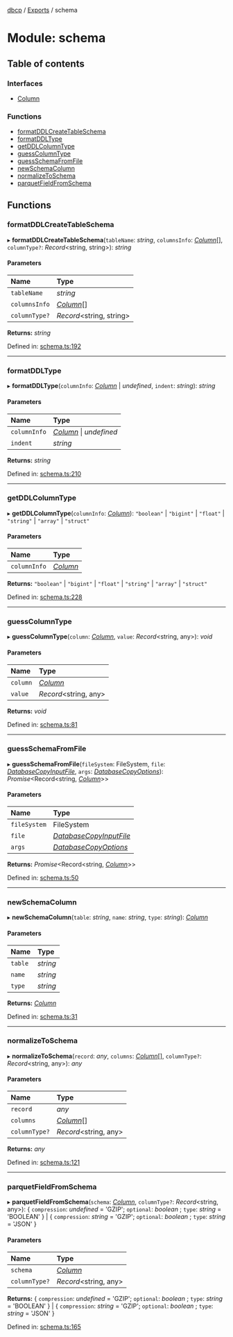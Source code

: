 [dbcp](../README.md) / [Exports](../modules.md) / schema

# Module: schema

## Table of contents

### Interfaces

- [Column](../interfaces/schema.column.md)

### Functions

- [formatDDLCreateTableSchema](schema.md#formatddlcreatetableschema)
- [formatDDLType](schema.md#formatddltype)
- [getDDLColumnType](schema.md#getddlcolumntype)
- [guessColumnType](schema.md#guesscolumntype)
- [guessSchemaFromFile](schema.md#guessschemafromfile)
- [newSchemaColumn](schema.md#newschemacolumn)
- [normalizeToSchema](schema.md#normalizetoschema)
- [parquetFieldFromSchema](schema.md#parquetfieldfromschema)

## Functions

### formatDDLCreateTableSchema

▸ **formatDDLCreateTableSchema**(`tableName`: *string*, `columnsInfo`: [*Column*](../interfaces/schema.column.md)[], `columnType?`: *Record*<string, string\>): *string*

#### Parameters

| Name | Type |
| :------ | :------ |
| `tableName` | *string* |
| `columnsInfo` | [*Column*](../interfaces/schema.column.md)[] |
| `columnType?` | *Record*<string, string\> |

**Returns:** *string*

Defined in: [schema.ts:192](https://github.com/wholebuzz/dbcp/blob/master/src/schema.ts#L192)

___

### formatDDLType

▸ **formatDDLType**(`columnInfo`: [*Column*](../interfaces/schema.column.md) \| *undefined*, `indent`: *string*): *string*

#### Parameters

| Name | Type |
| :------ | :------ |
| `columnInfo` | [*Column*](../interfaces/schema.column.md) \| *undefined* |
| `indent` | *string* |

**Returns:** *string*

Defined in: [schema.ts:210](https://github.com/wholebuzz/dbcp/blob/master/src/schema.ts#L210)

___

### getDDLColumnType

▸ **getDDLColumnType**(`columnInfo`: [*Column*](../interfaces/schema.column.md)): ``"boolean"`` \| ``"bigint"`` \| ``"float"`` \| ``"string"`` \| ``"array"`` \| ``"struct"``

#### Parameters

| Name | Type |
| :------ | :------ |
| `columnInfo` | [*Column*](../interfaces/schema.column.md) |

**Returns:** ``"boolean"`` \| ``"bigint"`` \| ``"float"`` \| ``"string"`` \| ``"array"`` \| ``"struct"``

Defined in: [schema.ts:228](https://github.com/wholebuzz/dbcp/blob/master/src/schema.ts#L228)

___

### guessColumnType

▸ **guessColumnType**(`column`: [*Column*](../interfaces/schema.column.md), `value`: *Record*<string, any\>): *void*

#### Parameters

| Name | Type |
| :------ | :------ |
| `column` | [*Column*](../interfaces/schema.column.md) |
| `value` | *Record*<string, any\> |

**Returns:** *void*

Defined in: [schema.ts:81](https://github.com/wholebuzz/dbcp/blob/master/src/schema.ts#L81)

___

### guessSchemaFromFile

▸ **guessSchemaFromFile**(`fileSystem`: FileSystem, `file`: [*DatabaseCopyInputFile*](../interfaces/index.databasecopyinputfile.md), `args`: [*DatabaseCopyOptions*](../interfaces/index.databasecopyoptions.md)): *Promise*<Record<string, [*Column*](../interfaces/schema.column.md)\>\>

#### Parameters

| Name | Type |
| :------ | :------ |
| `fileSystem` | FileSystem |
| `file` | [*DatabaseCopyInputFile*](../interfaces/index.databasecopyinputfile.md) |
| `args` | [*DatabaseCopyOptions*](../interfaces/index.databasecopyoptions.md) |

**Returns:** *Promise*<Record<string, [*Column*](../interfaces/schema.column.md)\>\>

Defined in: [schema.ts:50](https://github.com/wholebuzz/dbcp/blob/master/src/schema.ts#L50)

___

### newSchemaColumn

▸ **newSchemaColumn**(`table`: *string*, `name`: *string*, `type`: *string*): [*Column*](../interfaces/schema.column.md)

#### Parameters

| Name | Type |
| :------ | :------ |
| `table` | *string* |
| `name` | *string* |
| `type` | *string* |

**Returns:** [*Column*](../interfaces/schema.column.md)

Defined in: [schema.ts:31](https://github.com/wholebuzz/dbcp/blob/master/src/schema.ts#L31)

___

### normalizeToSchema

▸ **normalizeToSchema**(`record`: *any*, `columns`: [*Column*](../interfaces/schema.column.md)[], `columnType?`: *Record*<string, any\>): *any*

#### Parameters

| Name | Type |
| :------ | :------ |
| `record` | *any* |
| `columns` | [*Column*](../interfaces/schema.column.md)[] |
| `columnType?` | *Record*<string, any\> |

**Returns:** *any*

Defined in: [schema.ts:121](https://github.com/wholebuzz/dbcp/blob/master/src/schema.ts#L121)

___

### parquetFieldFromSchema

▸ **parquetFieldFromSchema**(`schema`: [*Column*](../interfaces/schema.column.md), `columnType?`: *Record*<string, any\>): { `compression`: *undefined* = 'GZIP'; `optional`: *boolean* ; `type`: *string* = 'BOOLEAN' } \| { `compression`: *string* = 'GZIP'; `optional`: *boolean* ; `type`: *string* = 'JSON' }

#### Parameters

| Name | Type |
| :------ | :------ |
| `schema` | [*Column*](../interfaces/schema.column.md) |
| `columnType?` | *Record*<string, any\> |

**Returns:** { `compression`: *undefined* = 'GZIP'; `optional`: *boolean* ; `type`: *string* = 'BOOLEAN' } \| { `compression`: *string* = 'GZIP'; `optional`: *boolean* ; `type`: *string* = 'JSON' }

Defined in: [schema.ts:165](https://github.com/wholebuzz/dbcp/blob/master/src/schema.ts#L165)
